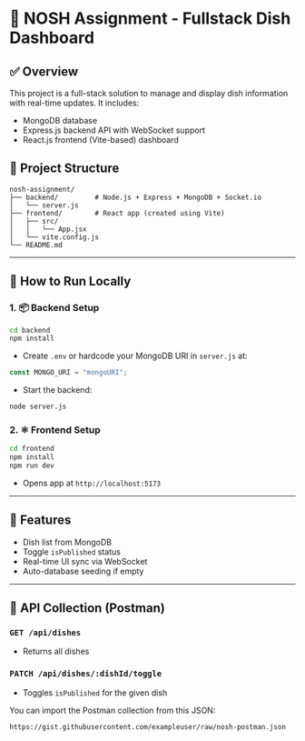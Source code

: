 # 🧾 NOSH Assignment - Fullstack Dish Dashboard

## ✅ Overview
This project is a full-stack solution to manage and display dish information with real-time updates. It includes:
- MongoDB database
- Express.js backend API with WebSocket support
- React.js frontend (Vite-based) dashboard

## 📁 Project Structure
```
nosh-assignment/
├── backend/         # Node.js + Express + MongoDB + Socket.io
│   └── server.js
├── frontend/        # React app (created using Vite)
│   ├── src/
│   │   └── App.jsx
│   └── vite.config.js
└── README.md
```

---

## 🔧 How to Run Locally

### 1. 📦 Backend Setup
```bash
cd backend
npm install
```
- Create `.env` or hardcode your MongoDB URI in `server.js` at:
```js
const MONGO_URI = "mongoURI";
```
- Start the backend:
```bash
node server.js
```

### 2. ⚛️ Frontend Setup
```bash
cd frontend
npm install
npm run dev
```
- Opens app at `http://localhost:5173`

---

## 🚀 Features
- Dish list from MongoDB
- Toggle `isPublished` status
- Real-time UI sync via WebSocket
- Auto-database seeding if empty

---

## 🧪 API Collection (Postman)

### `GET /api/dishes`
- Returns all dishes

### `PATCH /api/dishes/:dishId/toggle`
- Toggles `isPublished` for the given dish

You can import the Postman collection from this JSON:
```
https://gist.githubusercontent.com/exampleuser/raw/nosh-postman.json
```